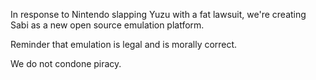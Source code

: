 In response to Nintendo slapping Yuzu with a fat lawsuit, we're creating Sabi as a new open source emulation platform.

Reminder that emulation is legal and is morally correct.

We do not condone piracy.
